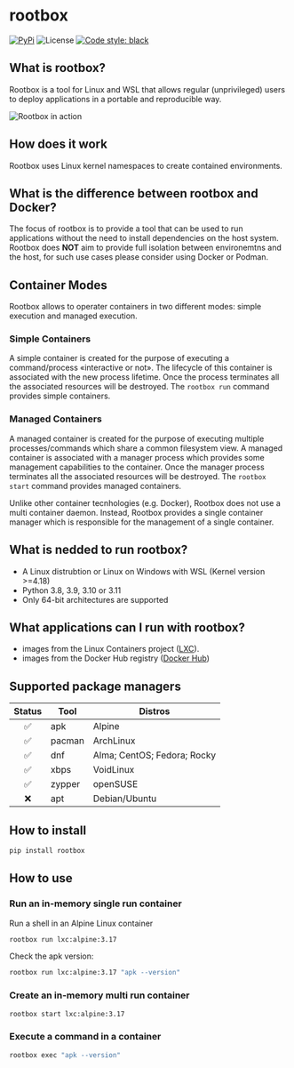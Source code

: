# rootbox

[![PyPi](https://img.shields.io/pypi/v/rootbox.svg?style=flat-square)](https://pypi.python.org/pypi/rootbox)
![License](https://img.shields.io/github/license/joaompinto/rootbox?style=flat-square)
[![Code style: black](https://img.shields.io/badge/code%20style-black-000000.svg?style=flat-square)](https://github.com/ambv/black)

## What is rootbox?

Rootbox is a tool for Linux and WSL that allows regular (unprivileged) users to deploy applications in a portable and reproducible way.

![Rootbox in action](https://github.com/joaompinto/rootbox/blob/main/docs/img/rootbox_0.0.8.png?raw=true)

## How does it work
Rootbox uses Linux kernel namespaces to create contained environments.

## What is the difference between rootbox and Docker?
The focus of rootbox is to provide a tool that can be used to run applications without the need to install dependencies on the host system. Rootbox does **NOT** aim to provide full isolation between environemtns and the host, for such use cases please consider using Docker or Podman.

## Container Modes

Rootbox allows to operater containers in two different modes: simple execution and managed execution.

### Simple Containers

A simple container is created for the purpose of executing a command/process «interactive or not». The lifecycle of this container is associated with the new process lifetime. Once the process terminates all the associated resources will be destroyed. The `rootbox run` command provides simple containers.

### Managed Containers

A managed container is created for the purpose of executing multiple processes/commands which share a common filesystem view. A managed container is associated with a manager process which provides some management capabilities to the container. Once the manager process terminates all the associated resources will be destroyed. The `rootbox start` command provides managed containers.

Unlike other container tecnhologies (e.g. Docker), Rootbox does not use a multi container daemon. Instead, Rootbox provides a single container manager which is responsible for the management of a single container.

## What is nedded to run rootbox?
- A Linux distrubtion or Linux on Windows with WSL (Kernel version >=4.18)
- Python 3.8, 3.9, 3.10 or 3.11
- Only 64-bit architectures are supported

## What applications can I run with rootbox?

- images from the Linux Containers project ([LXC](https://https://images.linuxcontainers.org/)).
- images from the Docker Hub registry ([Docker Hub](https://hub.docker.com/))

## Supported package managers

| Status | Tool | Distros |
|:------:|------|---------|
|✅|apk|Alpine|
|✅|pacman|ArchLinux|
|✅|dnf|Alma; CentOS; Fedora; Rocky|
|✅|xbps|VoidLinux|
|✅|zypper|openSUSE|
|❌|apt|Debian/Ubuntu|

## How to install
```sh
pip install rootbox
```
## How to use

### Run an in-memory single run container
Run a shell in an Alpine Linux container
```sh
rootbox run lxc:alpine:3.17
```
Check the apk version:
```sh
rootbox run lxc:alpine:3.17 "apk --version"
```

### Create an in-memory multi run container
```sh
rootbox start lxc:alpine:3.17
```
### Execute a command in a container
```sh
rootbox exec "apk --version"
```
